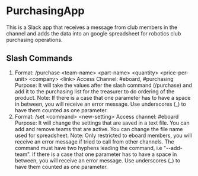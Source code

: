 # PurchasingApp

This is a Slack app that receives a message from club members in the channel and adds the data into an google spreadsheet for robotics club purchasing operations.

## Slash Commands

1. Format: /purchase \<team-name\> \<part-name\> \<quantity\> \<price-per-unit\> \<company\> \<link\>
   Access Channel: #eboard, #purchasing 
   Purpose: It will take the values after the slash command (/purchase) and add it to the purchasing list for the treasurer to             do ordering of the product.
   Note: If there is a case that one parameter has to have a space in between, you will receive an error message. Use                  underscores (_) to have them counted as one parameter.
2. Format: /set \<command\> \<new-setting\>
   Access channel: #eboard
   Purpose: It will change the settings that are saved in a text file. You can add and remove teams that are active. You can               change the file name used for spreadsheet.
   Note: Only restricted to eboard members, you will receive an error message if tried to call from other channels. The                command must have two hyphens leading the command, i.e "--add-team". If there is a case that one parameter has to              have a space in between, you will receive an error message. Use underscores (_) to have them counted as one parameter.
